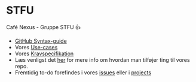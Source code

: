 # STFU
Café Nexus - Gruppe STFU :+1: 

- [GitHub Syntax-guide](https://help.github.com/articles/basic-writing-and-formatting-syntax)
- Vores [Use-cases](https://github.com/Distribuerede-Systemer-2017/STFU/blob/master/USE_CASES.md) 
- Vores [Kravspecifikation](https://github.com/Distribuerede-Systemer-2017/STFU/blob/master/KRAVSPEC.md) 
- Læs venligst det [her](https://github.com/Distribuerede-Systemer-2017/STFU/blob/master/CONTRIBUTING.md) for mere info om hvordan man tilføjer ting til vores repo.
- Fremtidig to-do forefindes i vores [issues](https://github.com/Distribuerede-Systemer-2017/STFU/issues) eller i [projects](https://github.com/Distribuerede-Systemer-2017/STFU/projects)

